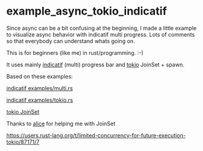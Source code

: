# example_async_tokio_indicatif

Since async can be a bit confusing at the beginning, I made a little example to visualize async behavior with indicatif multi progress. 
Lots of comments so that everybody can understand whats going on.

This is for beginners (like me) in rust/programming. :-)

It uses mainly [indicatif](https://github.com/console-rs/indicatif) (multi) progress bar and [tokio](https://tokio.rs/) JoinSet + spawn.

Based on these examples:

[indicatif examples/multi.rs](https://github.com/console-rs/indicatif/blob/main/examples/multi.rs)

[indicatif examples/tokio.rs](https://github.com/console-rs/indicatif/blob/main/examples/tokio.rs)

[tokio JoinSet](https://docs.rs/tokio/latest/tokio/task/struct.JoinSet.html#examples)



Thanks to [alice](https://github.com/Darksonn) for helping me with JoinSet

https://users.rust-lang.org/t/limited-concurrency-for-future-execution-tokio/87171/7
